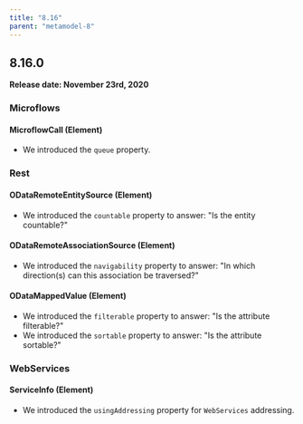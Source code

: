 ```yaml
---
title: "8.16"
parent: "metamodel-8"
---
```


## 8.16.0

**Release date: November 23rd, 2020** 

### Microflows

#### MicroflowCall (Element)

* We introduced the `queue` property.

### Rest

#### ODataRemoteEntitySource (Element)

* We introduced the `countable` property to answer: "Is the entity countable?"

#### ODataRemoteAssociationSource (Element)

* We introduced the `navigability` property to answer: "In which direction(s) can this association be traversed?"

#### ODataMappedValue (Element)

* We introduced the `filterable` property to answer: "Is the attribute filterable?"
* We introduced the `sortable` property to answer: "Is the attribute sortable?"

### WebServices

#### ServiceInfo (Element)

* We introduced the `usingAddressing` property for `WebServices` addressing.
